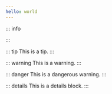 ```yaml
---
hello: world
---
```


::: info
<template>
<hony-button>Hello, world!</hony-button>
</template>

:::

::: tip
This is a tip.
:::

::: warning
This is a warning.
:::

::: danger
This is a dangerous warning.
:::

::: details
This is a details block.
:::